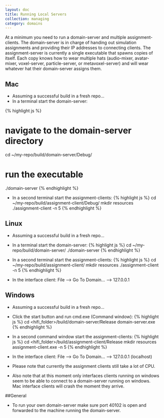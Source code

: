 ```yaml
---
layout: doc
title: Running Local Servers
collection: managing
category: domains
---
```



At a minimum you need to run a domain-server and multiple assignment-clients.  The domain-server is in charge of handing out simulation assignments and providing their IP addresses to connecting clients.  The assignment-server is currently a single executable that spawns copies of itself.  Each copy knows how to wear multiple hats (audio-mixer, avatar-mixer, voxel-server, particle-server, or metavoxel-server) and will wear whatever hat their domain-server assigns them.

## Mac
* Assuming a successful build in a fresh repo...
* In a terminal start the domain-server:

{% highlight js %} 
# navigate to the domain-server directory
cd ~/my-repo/build/domain-server/Debug/
# run the executable
./domain-server
{% endhighlight %}

* In a second terminal start the assignment-clients:
{% highlight js %}
cd ~/my-repo/build/assignment-client/Debug/
mkdir resources
./assignment-client -n 5
{% endhighlight %}

## Linux
* Assuming a successful build in a fresh repo...
* In a terminal start the domain-server:
{% highlight js %}
cd ~/my-repo/build/domain-server/
./domain-server
{% endhighlight %}

* In a second terminal start the assignment-clients:
{% highlight js %}
cd ~/my-repo/build/assignment-client/
mkdir resources
./assignment-client -n 5
{% endhighlight %}

* In the interface client: File --> Go To Domain... --> 127.0.0.1

## Windows
* Assuming a successful build in a fresh repo...
* Click the start button and run cmd.exe (Command window):
{% highlight js %}
cd <hifi_folder>/build/domain-server/Release
domain-server.exe
{% endhighlight %}

* In a second command window start the assignment-clients:
{% highlight js %}
cd <hifi_folder>/build/assignment-client/Release
mkdir resources
assignment-client.exe -n 5
{% endhighlight %}

* In the interface client: File --> Go To Domain... --> 127.0.0.1 (localhost)
* Please note that currently the assignment clients still take a lot of CPU.
* Also note that at this moment only interfaces clients running on windows seem to be able to connect to a domain-server running on windows. Mac interface clients will crash the moment they arrive.

##General
* To run your own domain-server make sure port 40102 is open and forwarded to the machine running the domain-server.
